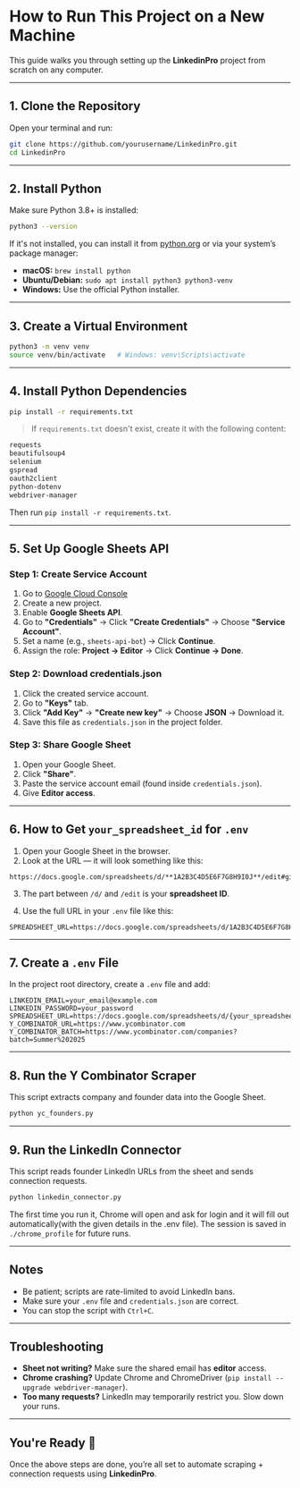 # How to Run This Project on a New Machine

This guide walks you through setting up the **LinkedinPro** project from scratch on any computer.

---

## 1. Clone the Repository

Open your terminal and run:

```bash
git clone https://github.com/yourusername/LinkedinPro.git
cd LinkedinPro
```

---

## 2. Install Python

Make sure Python 3.8+ is installed:

```bash
python3 --version
```

If it's not installed, you can install it from [python.org](https://www.python.org/downloads/) or via your system’s package manager:

* **macOS:** `brew install python`
* **Ubuntu/Debian:** `sudo apt install python3 python3-venv`
* **Windows:** Use the official Python installer.

---

## 3. Create a Virtual Environment

```bash
python3 -m venv venv
source venv/bin/activate   # Windows: venv\Scripts\activate
```

---

## 4. Install Python Dependencies

```bash
pip install -r requirements.txt
```

> If `requirements.txt` doesn't exist, create it with the following content:

```txt
requests
beautifulsoup4
selenium
gspread
oauth2client
python-dotenv
webdriver-manager
```

Then run `pip install -r requirements.txt`.

---

## 5. Set Up Google Sheets API

### Step 1: Create Service Account

1. Go to [Google Cloud Console](https://console.cloud.google.com/)
2. Create a new project.
3. Enable **Google Sheets API**.
4. Go to **"Credentials"** → Click **"Create Credentials"** → Choose **"Service Account"**.
5. Set a name (e.g., `sheets-api-bot`) → Click **Continue**.
6. Assign the role: **Project → Editor** → Click **Continue → Done**.

### Step 2: Download credentials.json

1. Click the created service account.
2. Go to **"Keys"** tab.
3. Click **"Add Key"** → **"Create new key"** → Choose **JSON** → Download it.
4. Save this file as `credentials.json` in the project folder.

### Step 3: Share Google Sheet

1. Open your Google Sheet.
2. Click **"Share"**.
3. Paste the service account email (found inside `credentials.json`).
4. Give **Editor access**.

---

## 6. How to Get `your_spreadsheet_id` for `.env`

1. Open your Google Sheet in the browser.
2. Look at the URL — it will look something like this:

```
https://docs.google.com/spreadsheets/d/**1A2B3C4D5E6F7G8H9I0J**/edit#gid=0
```

3. The part between `/d/` and `/edit` is your **spreadsheet ID**.

4. Use the full URL in your `.env` file like this:

```env
SPREADSHEET_URL=https://docs.google.com/spreadsheets/d/1A2B3C4D5E6F7G8H9I0J/edit#gid=0
```

---

## 7. Create a `.env` File

In the project root directory, create a `.env` file and add:

```env
LINKEDIN_EMAIL=your_email@example.com
LINKEDIN_PASSWORD=your_password
SPREADSHEET_URL=https://docs.google.com/spreadsheets/d/{your_spreadsheet_id}/edit#gid=0
Y_COMBINATOR_URL=https://www.ycombinator.com
Y_COMBINATOR_BATCH=https://www.ycombinator.com/companies?batch=Summer%202025
```

---

## 8. Run the Y Combinator Scraper

This script extracts company and founder data into the Google Sheet.

```bash
python yc_founders.py
```

---

## 9. Run the LinkedIn Connector

This script reads founder LinkedIn URLs from the sheet and sends connection requests.

```bash
python linkedin_connector.py
```

The first time you run it, Chrome will open and ask for login and it will fill out automatically(with the given details in the .env file). The session is saved in `./chrome_profile` for future runs.

---

## Notes

* Be patient; scripts are rate-limited to avoid LinkedIn bans.
* Make sure your `.env` file and `credentials.json` are correct.
* You can stop the script with `Ctrl+C`.

---

## Troubleshooting

* **Sheet not writing?** Make sure the shared email has **editor** access.
* **Chrome crashing?** Update Chrome and ChromeDriver (`pip install --upgrade webdriver-manager`).
* **Too many requests?** LinkedIn may temporarily restrict you. Slow down your runs.

---

## You're Ready 🎉

Once the above steps are done, you’re all set to automate scraping + connection requests using **LinkedinPro**.

